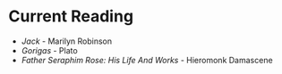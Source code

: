 # Current Reading

-   _Jack_ - Marilyn Robinson
-   _Gorigas_ - Plato
-   _Father Seraphim Rose: His Life And Works_ - Hieromonk Damascene
